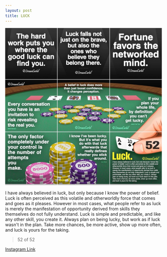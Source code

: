 ```yaml
---
layout: post
title: LUCK
---
```


![52 LUCK](/images/dc52.jpg)

I have always believed in luck, but only because I know the power of belief. Luck is often perceived as this volatile and otherworldly force that comes and goes as it pleases. However in most cases, what people refer to as luck is merely the manifestation of opportunity derived from skills they themselves do not fully understand. Luck is simple and predictable, and like any other skill, you create it. Always plan on being lucky, but work as if luck wasn't in the plan. Take more chances, be more active, show up more often, and luck is yours for the taking.

> 52 of 52

[Instagram Link](https://www.instagram.com/p/6aybanxMoc/)
